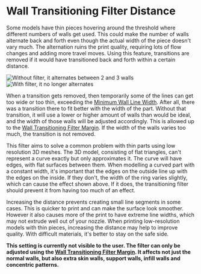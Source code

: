 Wall Transitioning Filter Distance
====
Some models have thin pieces hovering around the threshold where different numbers of walls get used. This could make the number of walls alternate back and forth even though the actual width of the piece doesn't vary much. The alternation ruins the print quality, requiring lots of flow changes and adding more travel moves. Using this feature, transitions are removed if it would have transitioned back and forth within a certain distance.

![Without filter, it alternates between 2 and 3 walls](../images/wall_transition_filter_off.png)
![With filter, it no longer alternates](../images/wall_transition_filter_on.png)

When a transition gets removed, then temporarily some of the lines can get too wide or too thin, exceeding the [Minimum Wall Line Width](min_wall_line_width.md). After all, there was a transition there to fit better with the width of the part. Without that transition, it will use a lower or higher amount of walls than would be ideal, and the width of those walls will be adjusted accordingly. This is allowed up to the [Wall Transitioning Filter Margin](wall_transition_filter_deviation.md). If the width of the walls varies too much, the transition is not removed.

This filter aims to solve a common problem with thin parts using low resolution 3D meshes. The 3D model, consisting of flat triangles, can't represent a curve exactly but only approximates it. The curve will have edges, with flat surfaces between them. When modelling a curved part with a constant width, it's important that the edges on the outside line up with the edges on the inside. If they don't, the width of the ring varies slightly, which can cause the effect shown above. If it does, the transitioning filter should prevent it from having too much of an effect.

Increasing the distance prevents creating small line segments in some cases. This is quicker to print and can make the surface look smoother. However it also causes more of the print to have extreme line widths, which may not extrude well out of your nozzle. When printing low-resolution models with thin pieces, increasing the distance may help to improve quality. With difficult materials, it's better to stay on the safe side.

**This setting is currently not visible to the user. The filter can only be adjusted using the [Wall Transitioning Filter Margin](wall_transition_filter_deviation.md). It affects not just the normal walls, but also extra skin walls, support walls, infill walls and concentric patterns.**